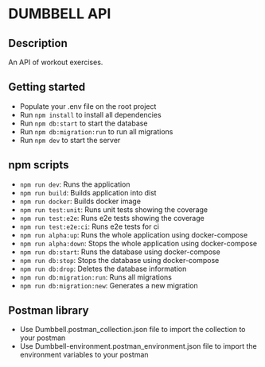 # DUMBBELL API

## Description
An API of workout exercises.

## Getting started
- Populate your .env file on the root project
- Run `npm install` to install all dependencies
- Run `npm db:start` to start the database
- Run `npm db:migration:run` to run all migrations
- Run `npm dev` to start the server

## npm scripts
- `npm run dev`: Runs the application
- `npm run build`: Builds application into dist
- `npm run docker`: Builds docker image
- `npm run test:unit`: Runs unit tests showing the coverage
- `npm run test:e2e`: Runs e2e tests showing the coverage
- `npm run test:e2e:ci`: Runs e2e tests for ci
- `npm run alpha:up`: Runs the whole application using docker-compose
- `npm run alpha:down`: Stops the whole application using docker-compose
- `npm run db:start`: Runs the database using docker-compose
- `npm run db:stop`: Stops the database using docker-compose
- `npm run db:drop`: Deletes the database information
- `npm run db:migration:run`: Runs all migrations
- `npm run db:migration:new`: Generates a new migration

## Postman library
- Use Dumbbell.postman_collection.json file to import the collection to your postman
- Use Dumbbell-environment.postman_environment.json file to import the environment variables to your postman
